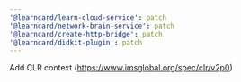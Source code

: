 ```yaml
---
'@learncard/learn-cloud-service': patch
'@learncard/network-brain-service': patch
'@learncard/create-http-bridge': patch
'@learncard/didkit-plugin': patch
---
```


Add CLR context (https://www.imsglobal.org/spec/clr/v2p0)
